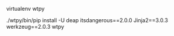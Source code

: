 virtualenv wtpy

./wtpy/bin/pip install -U deap itsdangerous==2.0.0 Jinja2==3.0.3 werkzeug==2.0.3 wtpy
